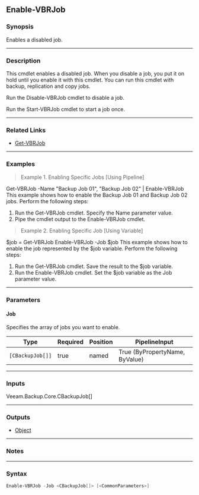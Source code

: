 Enable-VBRJob
-------------

### Synopsis
Enables a disabled job.

---

### Description

This cmdlet enables a disabled job.  When you disable a job, you put it on hold until you enable it with this cmdlet. You can run this cmdlet with backup, replication and copy jobs.

Run the Disable-VBRJob cmdlet to disable a job.

Run the Start-VBRJob cmdlet to start a job once.

---

### Related Links
* [Get-VBRJob](Get-VBRJob)

---

### Examples
> Example 1. Enabling Specific Jobs [Using Pipeline]

Get-VBRJob -Name "Backup Job 01", "Backup Job 02" | Enable-VBRJob
This example shows how to enable the Backup Job 01 and Backup Job 02 jobs.
Perform the following steps:
1. Run the Get-VBRJob cmdlet. Specify the Name parameter value.
2. Pipe the cmdlet output to the Enable-VBRJob cmdlet.
> Example 2. Enabling Specific Job [Using Variable]

$job = Get-VBRJob
Enable-VBRJob -Job $job
This example shows how to enable the job represented by the $job variable.
Perform the following steps:
1. Run the Get-VBRJob cmdlet. Save the result to the $job variable.
2. Run the Enable-VBRJob cmdlet. Set the $job variable as the Job parameter value.

---

### Parameters
#### **Job**
Specifies the array of jobs you want to enable.

|Type            |Required|Position|PipelineInput                 |
|----------------|--------|--------|------------------------------|
|`[CBackupJob[]]`|true    |named   |True (ByPropertyName, ByValue)|

---

### Inputs
Veeam.Backup.Core.CBackupJob[]

---

### Outputs
* [Object](https://learn.microsoft.com/en-us/dotnet/api/System.Object)

---

### Notes

---

### Syntax
```PowerShell
Enable-VBRJob -Job <CBackupJob[]> [<CommonParameters>]
```
